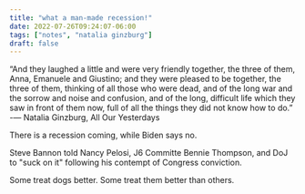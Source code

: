 ```yaml
---
title: "what a man-made recession!"
date: 2022-07-26T09:24:07-06:00
tags: ["notes", "natalia ginzburg"]
draft: false
---
```


“And they laughed a little and were very friendly together, the three of them, Anna, Emanuele and Giustino; and they were pleased to be together, the three of them, thinking of all those who were dead, and of the long war and the sorrow and noise and confusion, and of the long, difficult life which they saw in front of them now, full of all the things they did not know how to do.” 
-― Natalia Ginzburg, All Our Yesterdays

There is a recession coming, while Biden says no.

Steve Bannon told Nancy Pelosi, J6 Committe Bennie Thompson, and DoJ to "suck on it" following his contempt of Congress conviction.

Some treat dogs better. Some treat them better than others.

